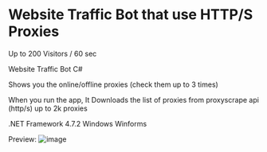 # Website Traffic Bot that use HTTP/S Proxies

Up to 200 Visitors / 60 sec

Website Traffic Bot C#

Shows you the online/offline proxies (check them up to 3 times)

When you run the app, It Downloads the list of proxies from proxyscrape api (http/s) up to 2k proxies

.NET Framework 4.7.2 Windows Winforms

Preview: ![image](https://user-images.githubusercontent.com/63902322/140547074-c8716c99-baa3-4eb8-9f40-d63d2e10a1e2.png)
